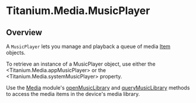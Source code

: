 # Titanium.Media.MusicPlayer

<TypeHeader/>

## Overview

A `MusicPlayer` lets you manage and playback a queue of media [Item](Titanium.Media.Item) objects.

To retrieve an instance of a MusicPlayer object, use either the
<Titanium.Media.appMusicPlayer> or the <Titanium.Media.systemMusicPlayer> property.

Use the [Media](Titanium.Media) module's [openMusicLibrary](Titanium.Media.openMusicLibrary) and
[queryMusicLibrary](Titanium.Media.queryMusicLibrary) methods to access the media items in the
device's media library.

<ApiDocs/>
